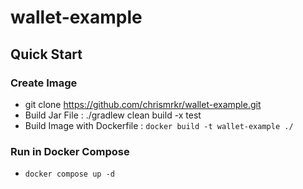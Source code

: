 # wallet-example

## Quick Start

### Create Image
+ git clone https://github.com/chrismrkr/wallet-example.git
+ Build Jar File : ./gradlew clean build -x test
+ Build Image with Dockerfile : ```docker build -t wallet-example ./```

### Run in Docker Compose
+ ```docker compose up -d```
